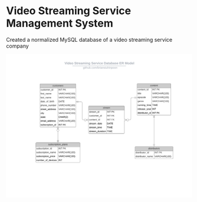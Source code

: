 # Video Streaming Service Management System
Created a normalized MySQL database of a video streaming service company

![](images/video_streaming_service_ER_model.png)
